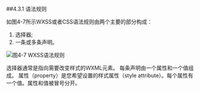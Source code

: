 ##4.3.1 语法规则

如图4-7所示WXSS或者CSS语法规则由两个主要的部分构成：

1. 选择器;
2. 一条或多条声明。

![](/assets/图4-7.jpg)图4-7 WXSS语法规则

选择器通常是指向需要改变样式的WXML元素。
每条声明由一个属性和一个值组成。
属性（property）是您希望设置的样式属性（style attribute）。每个属性有一个值。属性和值被冒号分开。
